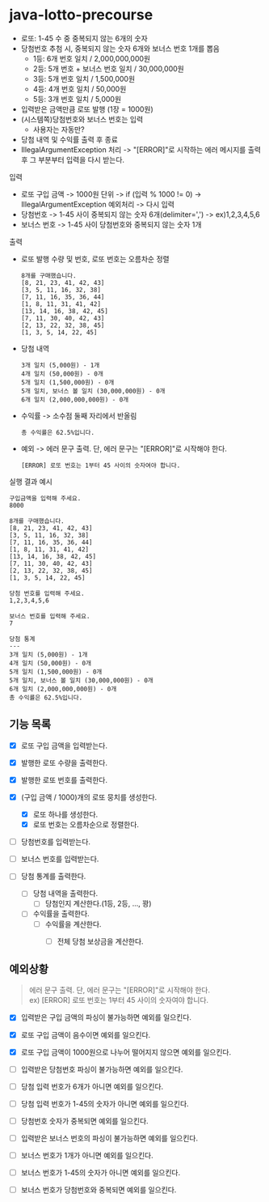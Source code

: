 # java-lotto-precourse

- 로또: 1-45 수 중 중복되지 않는 6개의 숫자
- 당첨번호 추첨 시, 중복되지 않는 숫자 6개와 보너스 번호 1개를 뽑음
    - 1등: 6개 번호 일치 / 2,000,000,000원
    - 2등: 5개 번호 + 보너스 번호 일치 / 30,000,000원
    - 3등: 5개 번호 일치 / 1,500,000원
    - 4등: 4개 번호 일치 / 50,000원
    - 5등: 3개 번호 일치 / 5,000원
- 입력받은 금액만큼 로또 발행 (1장 = 1000원)
- (시스템쪽)당첨번호와 보너스 번호는 입력
  - 사용자는 자동만?
- 당첨 내역 및 수익률 출력 후 종료
- IllegalArgumentException 처리 -> "[ERROR]"로 시작하는 에러 메시지를 출력 후 그 부분부터 입력을 다시 받는다.

입력
- 로또 구입 금액 -> 1000원 단위 -> if (입력 % 1000 != 0) -> IllegalArgumentException 예외처리 -> 다시 입력
- 당첨번호 -> 1-45 사이 중복되지 않는 숫자 6개(delimiter=',') -> ex)1,2,3,4,5,6
- 보너스 번호 -> 1-45 사이 당첨번호와 중복되지 않는 숫자 1개


출력
- 로또 발행 수량 및 번호, 로또 번호는 오름차순 정렬
    ```
    8개를 구매했습니다.
    [8, 21, 23, 41, 42, 43]
    [3, 5, 11, 16, 32, 38]
    [7, 11, 16, 35, 36, 44]
    [1, 8, 11, 31, 41, 42]
    [13, 14, 16, 38, 42, 45]
    [7, 11, 30, 40, 42, 43]
    [2, 13, 22, 32, 38, 45]
    [1, 3, 5, 14, 22, 45]
    ```
- 당첨 내역
  ```
  3개 일치 (5,000원) - 1개
  4개 일치 (50,000원) - 0개
  5개 일치 (1,500,000원) - 0개
  5개 일치, 보너스 볼 일치 (30,000,000원) - 0개
  6개 일치 (2,000,000,000원) - 0개
  ```
- 수익률 -> 소수점 둘째 자리에서 반올림
    ```
    총 수익률은 62.5%입니다.
    ```
- 예외 -> 에러 문구 출력. 단, 에러 문구는 "[ERROR]"로 시작해야 한다.
    ```
    [ERROR] 로또 번호는 1부터 45 사이의 숫자여야 합니다.
    ```

실행 결과 예시
```
구입금액을 입력해 주세요.
8000

8개를 구매했습니다.
[8, 21, 23, 41, 42, 43] 
[3, 5, 11, 16, 32, 38] 
[7, 11, 16, 35, 36, 44] 
[1, 8, 11, 31, 41, 42] 
[13, 14, 16, 38, 42, 45] 
[7, 11, 30, 40, 42, 43] 
[2, 13, 22, 32, 38, 45] 
[1, 3, 5, 14, 22, 45]

당첨 번호를 입력해 주세요.
1,2,3,4,5,6

보너스 번호를 입력해 주세요.
7

당첨 통계
---
3개 일치 (5,000원) - 1개
4개 일치 (50,000원) - 0개
5개 일치 (1,500,000원) - 0개
5개 일치, 보너스 볼 일치 (30,000,000원) - 0개
6개 일치 (2,000,000,000원) - 0개
총 수익률은 62.5%입니다.
```

## 기능 목록
- [x] 로또 구입 금액을 입력받는다.
- [x] 발행한 로또 수량을 출력한다.
- [x] 발행한 로또 번호를 출력한다.
- [x] (구입 금액 / 1000)개의 로또 뭉치를 생성한다.
  - [x] 로또 하나를 생성한다.
  - [x] 로또 번호는 오름차순으로 정렬한다.

- [ ] 당첨번호를 입력받는다.
- [ ] 보너스 번호를 입력받는다.

- [ ] 당첨 통계를 출력한다.
  - [ ] 당첨 내역을 출력한다.
    - [ ] 당첨인지 계산한다.(1등, 2등, ..., 꽝)
  - [ ] 수익률을 출력한다.
    - [ ] 수익률을 계산한다.
      - [ ] 전체 당첨 보상금을 계산한다.



## 예외상황
> 에러 문구 출력. 단, 에러 문구는 "[ERROR]"로 시작해야 한다.  
ex) [ERROR] 로또 번호는 1부터 45 사이의 숫자여야 합니다.
- [x] 입력받은 구입 금액의 파싱이 불가능하면 예외를 일으킨다.
- [x] 로또 구입 금액이 음수이면 예외를 일으킨다.
- [x] 로또 구입 금액이 1000원으로 나누어 떨어지지 않으면 예외를 일으킨다.

- [ ] 입력받은 당첨번호 파싱이 불가능하면 예외를 일으킨다.
- [ ] 당첨 입력 번호가 6개가 아니면 예외를 일으킨다.
- [ ] 당첨 입력 번호가 1-45의 숫자가 아니면 예외를 일으킨다.
- [ ] 당첨번호 숫자가 중복되면 예외를 일으킨다.

- [ ] 입력받은 보너스 번호의 파싱이 불가능하면 예외를 일으킨다.
- [ ] 보너스 번호가 1개가 아니면 예외를 일으킨다.
- [ ] 보너스 번호가 1-45의 숫자가 아니면 예외를 일으킨다.
- [ ] 보너스 번호가 당첨번호와 중복되면 예외를 일으킨다.



